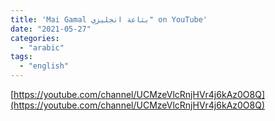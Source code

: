 ```yaml
---
title: 'Mai Gamal بتاعة انجليزي" on YouTube'
date: "2021-05-27"
categories:
  - "arabic"
tags:
  - "english"
---
```


[https://youtube.com/channel/UCMzeVlcRnjHVr4j6kAz0O8Q](https://youtube.com/channel/UCMzeVlcRnjHVr4j6kAz0O8Q)
